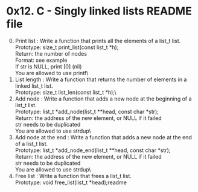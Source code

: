 # 0x12. C - Singly linked lists README file
0. Print list : Write a function that prints all the elements of a list_t list.\
Prototype: size_t print_list(const list_t *h);\
Return: the number of nodes\
Format: see example\
If str is NULL, print [0] (nil)\
You are allowed to use printf\
1. List length : Write a function that returns the number of elements in a linked list_t list.\
Prototype: size_t list_len(const list_t *h);\
2. Add node : Write a function that adds a new node at the beginning of a list_t list.\
Prototype: list_t *add_node(list_t **head, const char *str);\
Return: the address of the new element, or NULL if it failed\
str needs to be duplicated\
You are allowed to use strdup\
3. Add node at the end : Write a function that adds a new node at the end of a list_t list.\
Prototype: list_t *add_node_end(list_t **head, const char *str);\
Return: the address of the new element, or NULL if it failed\
str needs to be duplicated\
You are allowed to use strdup\
4. Free list : Write a function that frees a list_t list.\
Prototype: void free_list(list_t *head);readme
